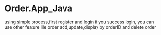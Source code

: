 # Order.App_Java
using simple process,first register and login 
if you success login, you can use other feature lile order add,update,display by orderID and delete order
